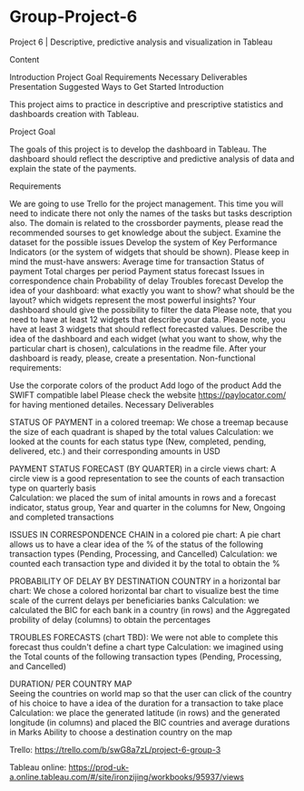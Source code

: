 # Group-Project-6

Project 6 | Descriptive, predictive analysis and visualization in Tableau

Content

Introduction
Project Goal
Requirements
Necessary Deliverables
Presentation
Suggested Ways to Get Started
Introduction

This project aims to practice in descriptive and prescriptive statistics and dashboards creation with Tableau.

Project Goal

The goals of this project is to develop the dashboard in Tableau. The dashboard should reflect the descriptive and predictive analysis of data and explain the state of the payments.

Requirements

We are going to use Trello for the project management. This time you will need to indicate there not only the names of the tasks but tasks description also.
The domain is related to the crossborder payments, please read the recommended sourses to get knowledge about the subject.
Examine the dataset for the possible issues
Develop the system of Key Performance Indicators (or the system of widgets that should be shown). Please keep in mind the must-have answers:
Average time for transaction
Status of payment
Total charges per period
Payment status forecast
Issues in correspondence chain
Probability of delay
Troubles forecast
Develop the idea of your dashboard:
what exactly you want to show?
what should be the layout?
which widgets represent the most powerful insights?
Your dashboard should give the possibility to filter the data
Please note, that you need to have at least 12 widgets that describe your data.
Please note, you have at least 3 widgets that should reflect forecasted values.
Describe the idea of the dashboard and each widget (what you want to show, why the particular chart is chosen), calculations in the readme file.
After your dashboard is ready, please, create a presentation.
Non-functional requirements:

Use the corporate colors of the product
Add logo of the product
Add the SWIFT compatible label Please check the website https://paylocator.com/ for having mentioned detailes.
Necessary Deliverables 

STATUS OF PAYMENT in a colored treemap:
We chose a treemap because the size of each quadrant is shaped by the total values
Calculation: we looked at the counts for each status type (New, completed, pending, delivered, etc.) and 
their corresponding amounts in USD

PAYMENT STATUS FORECAST (BY QUARTER) in a circle views chart:
A circle view is a good representation to see the counts of each transaction type on quarterly basis  
Calculation: we placed the sum of inital amounts in rows and a forecast indicator, status group, Year and quarter in the columns for New, Ongoing and completed transactions

ISSUES IN CORRESPONDENCE CHAIN in a colored pie chart:
A pie chart allows us to have a clear idea of the % of the status of the following transaction types (Pending, Processing, and Cancelled) 
Calculation: we counted each transaction type and divided it by the total to obtain the %

PROBABILITY OF DELAY BY DESTINATION COUNTRY in a horizontal bar chart:
We chose a colored horizontal bar chart to visualize best the time scale of the current delays per beneficiaries banks
Calculation: we calculated the BIC for each bank in a country (in rows) and the Aggregated probility of delay (columns) to obtain the percentages

TROUBLES FORECASTS (chart TBD):
We were not able to complete this forecast thus couldn't define a chart type
Calculation: we imagined using the Total counts of the following transaction types (Pending, Processing, and Cancelled) 

DURATION/ PER COUNTRY MAP   
Seeing the countries on world map so that the user can click of the country of his choice to have a idea of the duration for a transaction to take place
Calculation: we place the generated latitude (in rows) and the generated longitude (in columns) and placed the BIC countries and average durations in Marks Ability to choose a destination country on the map 

Trello: https://trello.com/b/swG8a7zL/project-6-group-3

Tableau online: https://prod-uk-a.online.tableau.com/#/site/ironzijing/workbooks/95937/views

